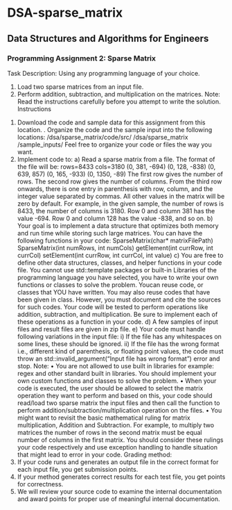 # DSA-sparse_matrix

## Data Structures and Algorithms for Engineers

### Programming Assignment 2: Sparse Matrix
Task Description: Using any programming language of your choice.
1. Load two sparse matrices from an input file.
2. Perform addition, subtraction, and multiplication on the matrices.
Note: Read the instructions carefully before you attempt to write the solution.
Instructions
1) Download the code and sample data for this assignment from this location.
. Organize the code and the sample input into the following locations:
/dsa/sparse_matrix/code/src/
/dsa/sparse_matrix /sample_inputs/
Feel free to organize your code or files the way you want.
2) Implement code to:
a) Read a sparse matrix from a file. The format of the file will be:
rows=8433
cols=3180
(0, 381, -694)
(0, 128, -838)
(0, 639, 857)
(0, 165, -933)
(0, 1350, -89)
The first row gives the number of rows. The second row gives the number of
columns. From the third row onwards, there is one entry in parenthesis with row,
column, and the integer value separated by commas. All other values in the matrix
will be zero by default. For example, in the given sample, the number of rows is
8433, the number of columns is 3180. Row 0 and column 381 has the value -694.
Row 0 and column 128 has the value -838, and so on.
b) Your goal is to implement a data structure that optimizes both memory and run time
while storing such large matrices. You can have the following functions in your code:
SparseMatrix(char* matrixFilePath)
SparseMatrix(int numRows, int numCols)
getElement(int currRow, int currCol)
setElement(int currRow, int currCol, int value)
c) You are free to define other data structures, classes, and helper functions in your
code file. You cannot use std::template packages or built-in Libraries of the
programming language you have selected, you have to write your own functions
or classes to solve the problem. Youcan reuse code, or classes that YOU have
written. You may also reuse codes that
have been given in class. However, you must document and cite the sources for such
codes. Your code will be tested to perform operations like addition, subtraction, and
multiplication. Be sure to implement each of these operations as a function in your
code.
d) A few samples of input files and result files are given in zip file.
e) Your code must handle following variations in the input file:
i) If the file has any whitespaces on some lines, these should be ignored.
ii) If the file has the wrong format i.e., different kind of parenthesis, or floating
point values, the code must throw an std::invalid_argument(“Input file has
wrong format”) error and stop.
Note:
• You are not allowed to use built in libraries for example: regex and other standard built
in libraries. You should implement your own custom functions and classes to solve the
problem.
• When your code is executed, the user should be allowed to select the matrix operation
they want to perform and based on this, your code should read/load two sparse matrix
the input files and then call the function to perform addition/subtraction/multiplication
operation on the files.
• You might want to revisit the basic mathematical ruling for matrix multiplication,
Addition and Subtraction. For example, to multiply two matrices the number of rows in
the second matrix must be equal number of columns in the first matrix. You should
consider these rulings your code respectively and use exception handling to handle
situation that might lead to error in your code.
Grading method:
1) If your code runs and generates an output file in the correct format for each input file,
you get submission points.
2) If your method generates correct results for each test file, you get points for
correctness.
3) We will review your source code to examine the internal documentation and award
points for proper use of meaningful internal documentation.
